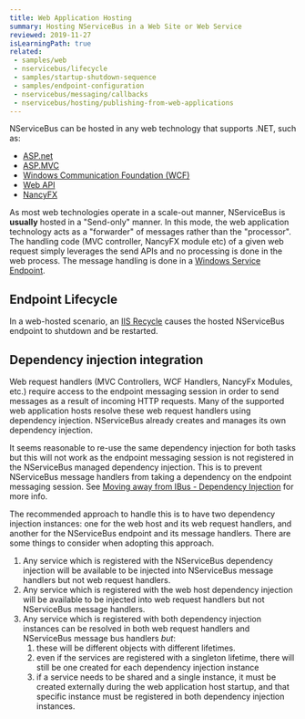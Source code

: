 ```yaml
---
title: Web Application Hosting
summary: Hosting NServiceBus in a Web Site or Web Service
reviewed: 2019-11-27
isLearningPath: true
related:
 - samples/web
 - nservicebus/lifecycle
 - samples/startup-shutdown-sequence
 - samples/endpoint-configuration
 - nservicebus/messaging/callbacks
 - nservicebus/hosting/publishing-from-web-applications
---
```



NServiceBus can be hosted in any web technology that supports .NET, such as:

 * [ASP.net](https://www.asp.net/get-started/websites)
 * [ASP.MVC](https://www.asp.net/mvc)
 * [Windows Communication Foundation (WCF)](https://docs.microsoft.com/en-us/dotnet/framework/wcf/whats-wcf)
 * [Web API](https://www.asp.net/web-api)
 * [NancyFX](http://nancyfx.org/)


As most web technologies operate in a scale-out manner, NServiceBus is **usually** hosted in a "Send-only" manner. In this mode, the web application technology acts as a "forwarder" of messages rather than the "processor". The handling code (MVC controller, NancyFX module etc) of a given web request simply leverages the  send APIs and no processing is done in the web process. The message handling is done in a [Windows Service Endpoint](windows-service.md).


## Endpoint Lifecycle

In a web-hosted scenario, an [IIS Recycle](https://msdn.microsoft.com/en-us/library/ms525803.aspx) causes the hosted NServiceBus endpoint to shutdown and be restarted.


## Dependency injection integration

Web request handlers (MVC Controllers, WCF Handlers, NancyFx Modules, etc.) require access to the endpoint messaging session in order to send messages as a result of incoming HTTP requests. Many of the supported web application hosts resolve these web request handlers using dependency injection. NServiceBus already creates and manages its own dependency injection. 

It seems reasonable to re-use the same dependency injection for both tasks but this will not work as the endpoint messaging session is not registered in the NServiceBus managed dependency injection. This is to prevent NServiceBus message handlers from taking a dependency on the endpoint messaging session. See [Moving away from IBus - Dependency Injection](/nservicebus/upgrades/5to6/moving-away-from-ibus.md#dependency-injection) for more info. 

The recommended approach to handle this is to have two dependency injection instances: one for the web host and its web request handlers, and another for the NServiceBus endpoint and its message handlers. There are some things to consider when adopting this approach.

 1. Any service which is registered with the NServiceBus dependency injection will be available to be injected into NServiceBus message handlers but not web request handlers.
 1. Any service which is registered with the web host dependency injection will be available to be injected into web request handlers but not NServiceBus message handlers.
 1. Any service which is registered with both dependency injection instances can be resolved in both web request handlers and NServiceBus message bus handlers _but_:
    1. these will be different objects with different lifetimes.
    1. even if the services are registered with a singleton lifetime, there will still be one created for each dependency injection instance
    1. if a service needs to be shared and a single instance, it must be created externally during the web application host startup, and that specific instance must be registered in both dependency injection instances.